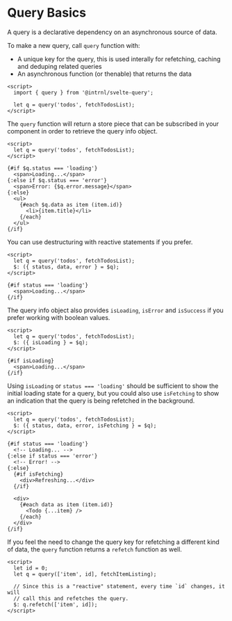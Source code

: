 # Query Basics

A query is a declarative dependency on an asynchronous source of data.

To make a new query, call `query` function with:
- A unique key for the query, this is used interally for refetching, caching
  and deduping related queries
- An asynchronous function (or thenable) that returns the data

```svelte
<script>
  import { query } from '@intrnl/svelte-query';

  let q = query('todos', fetchTodosList);
</script>
```

The `query` function will return a store piece that can be subscribed in your
component in order to retrieve the query info object.

```svelte
<script>
  let q = query('todos', fetchTodosList);
</script>

{#if $q.status === 'loading'}
  <span>Loading...</span>
{:else if $q.status === 'error'}
  <span>Error: {$q.error.message}</span>
{:else}
  <ul>
    {#each $q.data as item (item.id)}
      <li>{item.title}</li>
    {/each}
  </ul>
{/if}
```

You can use destructuring with reactive statements if you prefer.

```svelte
<script>
  let q = query('todos', fetchTodosList);
  $: ({ status, data, error } = $q);
</script>

{#if status === 'loading'}
  <span>Loading...</span>
{/if}
```

The query info object also provides `isLoading`, `isError` and `isSuccess` if
you prefer working with boolean values.

```svelte
<script>
  let q = query('todos', fetchTodosList);
  $: ({ isLoading } = $q);
</script>

{#if isLoading}
  <span>Loading...</span>
{/if}
```

Using `isLoading` or `status === 'loading'` should be sufficient to show the
initial loading state for a query, but you could also use `isFetching` to show
an indication that the query is being refetched in the background.

```svelte
<script>
  let q = query('todos', fetchTodosList);
  $: ({ status, data, error, isFetching } = $q);
</script>

{#if status === 'loading'}
  <!-- Loading... -->
{:else if status === 'error'}
  <!-- Error! -->
{:else}
  {#if isFetching}
    <div>Refreshing...</div>
  {/if}

  <div>
    {#each data as item (item.id)}
      <Todo {...item} />
    {/each}
  </div>
{/if}
```

If you feel the need to change the query key for refetching a different kind of
data, the `query` function returns a `refetch` function as well.

```svelte
<script>
  let id = 0;
  let q = query(['item', id], fetchItemListing);

  // Since this is a "reactive" statement, every time `id` changes, it will
  // call this and refetches the query.
  $: q.refetch(['item', id]);
</script>
```
